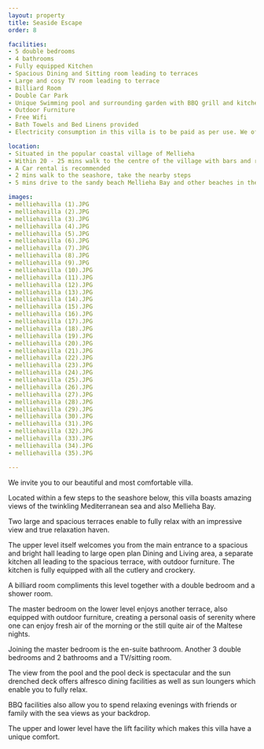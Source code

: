 ```yaml
---
layout: property
title: Seaside Escape
order: 8

facilities:
- 5 double bedrooms
- 4 bathrooms
- Fully equipped Kitchen
- Spacious Dining and Sitting room leading to terraces
- Large and cosy TV room leading to terrace
- Billiard Room
- Double Car Park
- Unique Swimming pool and surrounding garden with BBQ grill and kitchenette
- Outdoor Furniture
- Free Wifi
- Bath Towels and Bed Linens provided
- Electricity consumption in this villa is to be paid as per use. We offer a credit of 200 electricit units per week. After this is consumed, the traveller pays for the electricity consumed.

location:
- Situated in the popular coastal village of Mellieha
- Within 20 - 25 mins walk to the centre of the village with bars and restaurants, souvenir shops, bus,stop etc...
- A Car rental is recommended
- 2 mins walk to the seashore, take the nearby steps
- 5 mins drive to the sandy beach Mellieha Bay and other beaches in the vicinity

images:
- melliehavilla (1).JPG
- melliehavilla (2).JPG
- melliehavilla (3).JPG
- melliehavilla (4).JPG
- melliehavilla (5).JPG
- melliehavilla (6).JPG
- melliehavilla (7).JPG
- melliehavilla (8).JPG
- melliehavilla (9).JPG
- melliehavilla (10).JPG
- melliehavilla (11).JPG
- melliehavilla (12).JPG
- melliehavilla (13).JPG
- melliehavilla (14).JPG
- melliehavilla (15).JPG
- melliehavilla (16).JPG
- melliehavilla (17).JPG
- melliehavilla (18).JPG
- melliehavilla (19).JPG
- melliehavilla (20).JPG
- melliehavilla (21).JPG
- melliehavilla (22).JPG
- melliehavilla (23).JPG
- melliehavilla (24).JPG
- melliehavilla (25).JPG
- melliehavilla (26).JPG
- melliehavilla (27).JPG
- melliehavilla (28).JPG
- melliehavilla (29).JPG
- melliehavilla (30).JPG
- melliehavilla (31).JPG
- melliehavilla (32).JPG
- melliehavilla (33).JPG
- melliehavilla (34).JPG
- melliehavilla (35).JPG

---
```


We invite you to our beautiful and most comfortable villa.
 
Located within a few steps to the seashore below, this villa boasts amazing views of the twinkling Mediterranean sea and also Mellieha Bay.
 
Two large and spacious terraces enable to fully relax with an impressive view and true relaxation haven.
 
The upper level itself welcomes you from the main entrance to a  spacious and bright hall leading to large open plan Dining and Living area, a separate kitchen all leading to the spacious terrace, with outdoor furniture. The kitchen is fully equipped with all the cutlery and crockery.
 
A billiard room compliments this level together with a double bedroom and a shower room.
 
The master bedroom on the lower level enjoys another terrace, also equipped with outdoor furniture, creating a personal oasis of serenity where one can enjoy fresh air of the morning or the still quite air of the Maltese nights.
 
Joining the master bedroom is the en-suite bathroom. Another 3 double bedrooms and 2 bathrooms and a TV/sitting room.
 
The view from the pool and the pool deck is spectacular and the sun drenched deck offers alfresco dining facilities as well as sun loungers which enable you to fully relax.
 
BBQ facilities also allow you to spend relaxing evenings with friends or family with the sea views as your backdrop.
 
The upper and lower level have the lift facility which makes this villa have a unique comfort.
